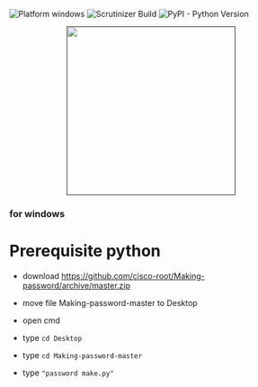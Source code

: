 

![Platform windows](https://img.shields.io/badge/Platform-windows-lightgrey.svg)
![Scrutinizer Build](https://img.shields.io/scrutinizer/build/g/filp/whoops.svg?style=flat-square)
![PyPI - Python Version](https://img.shields.io/pypi/pyversions/Django.svg)

<p align="center">
  <a href=""><img width="300" src="https://mr-robot1.cf/cat-unicorn.jpg"></a>


### for windows


# Prerequisite python 


- download https://github.com/cisco-root/Making-password/archive/master.zip


- move file Making-password-master to Desktop


- open cmd 


- type `cd Desktop`


- type `cd Making-password-master`


- type `"password make.py"`

